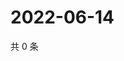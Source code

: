 # 2022-06-14

共 0 条

<!-- BEGIN WEIBO -->
<!-- 最后更新时间 Tue Jun 14 2022 21:28:15 GMT+0800 (China Standard Time) -->

<!-- END WEIBO -->
